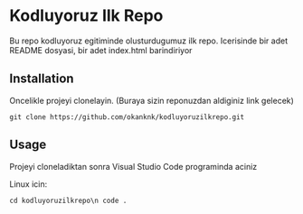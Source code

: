 # Kodluyoruz Ilk Repo
Bu repo kodluyoruz egitiminde olusturdugumuz ilk repo. Icerisinde bir adet README dosyasi, bir adet index.html barindiriyor

## Installation

Oncelikle projeyi clonelayin. (Buraya sizin reponuzdan aldiginiz link gelecek)

`git clone https://github.com/okanknk/kodluyoruzilkrepo.git`

## Usage

Projeyi cloneladiktan sonra Visual Studio Code programinda aciniz

Linux icin:

`cd kodluyoruzilkrepo\n
code .`